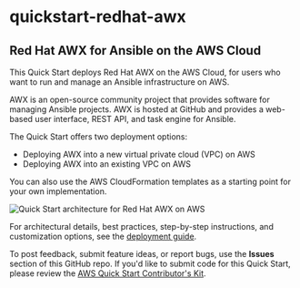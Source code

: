 # quickstart-redhat-awx
## Red Hat AWX for Ansible on the AWS Cloud


This Quick Start deploys Red Hat AWX on the AWS Cloud, for users who want to run and manage an Ansible infrastructure on AWS.

AWX is an open-source community project that provides software for managing Ansible projects. AWX is hosted at GitHub and provides a web-based user interface, REST API, and task engine for Ansible.

The Quick Start offers two deployment options:

- Deploying AWX into a new virtual private cloud (VPC) on AWS
- Deploying AWX into an existing VPC on AWS

You can also use the AWS CloudFormation templates as a starting point for your own implementation.

![Quick Start architecture for Red Hat AWX on AWS](https://d0.awsstatic.com/partner-network/QuickStart/datasheets/awx-architecture-on-the-aws-cloud.png)

For architectural details, best practices, step-by-step instructions, and customization options, see the 
[deployment guide](https://aws-quickstart.s3.amazonaws.com/quickstart-redhat-awx/doc/red-hat-awx-on-the-aws-cloud.pdf).

To post feedback, submit feature ideas, or report bugs, use the **Issues** section of this GitHub repo.
If you'd like to submit code for this Quick Start, please review the [AWS Quick Start Contributor's Kit](https://aws-quickstart.github.io/). 

